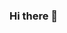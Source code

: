 <!-- # [![Om Mishra Header](https://raw.githubusercontent.com/ommishraa/ommishraa/readme_header.png "Header")](https://vocvision.com/) -->

### Hi there 👋